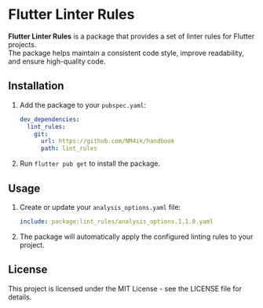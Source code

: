 # Flutter Linter Rules

**Flutter Linter Rules** is a package that provides a set of linter rules for Flutter projects.  
The package helps maintain a consistent code style, improve readability, and ensure high-quality code.

## Installation

1. Add the package to your `pubspec.yaml`:
   ```yaml
   dev_dependencies:
     lint_rules:
       git:
         url: https://github.com/NM4ik/handbook
         path: lint_rules
   ```

2. Run `flutter pub get` to install the package.

## Usage

1. Create or update your `analysis_options.yaml` file:
   ```yaml
   include: package:lint_rules/analysis_options.1.1.0.yaml
   ```

2. The package will automatically apply the configured linting rules to your project.

## License

This project is licensed under the MIT License - see the LICENSE file for details.